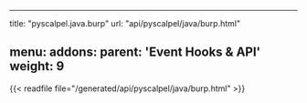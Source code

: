 
---
title: "pyscalpel.java.burp"
url: "api/pyscalpel/java/burp.html"

menu:
    addons:
        parent: 'Event Hooks & API'
        weight: 9
---

{{< readfile file="/generated/api/pyscalpel/java/burp.html" >}}
